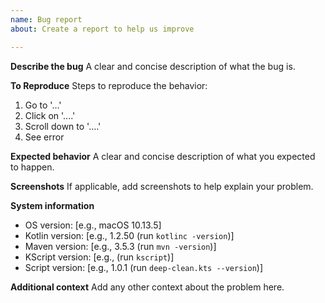 ```yaml
---
name: Bug report
about: Create a report to help us improve

---
```


**Describe the bug**
A clear and concise description of what the bug is.

**To Reproduce**
Steps to reproduce the behavior:
1. Go to '...'
2. Click on '....'
3. Scroll down to '....'
4. See error

**Expected behavior**
A clear and concise description of what you expected to happen.

**Screenshots**
If applicable, add screenshots to help explain your problem.

**System information**
 - OS version: [e.g., macOS 10.13.5]
 - Kotlin version: [e.g., 1.2.50 (run `kotlinc -version`)]
 - Maven version:  [e.g., 3.5.3 (run `mvn -version`)] 
 - KScript version:  [e.g.,  (run `kscript`)]
 - Script version: [e.g., 1.0.1 (run `deep-clean.kts --version`)]

**Additional context**
Add any other context about the problem here.
